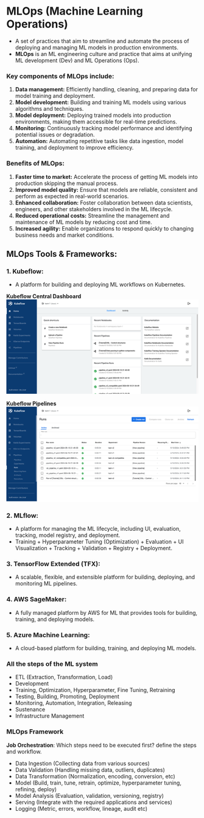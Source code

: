 # **MLOps (Machine Learning Operations)**

- A set of practices that aim to streamline and automate the process of deploying and managing ML models in production environments.
- **MLOps** is an ML engineering culture and practice that aims at unifying ML development (Dev) and ML Operations (Ops).

### **Key components of MLOps include:**

1. **Data management:** Efficiently handling, cleaning, and preparing data for model training and deployment.
2. **Model development:** Building and training ML models using various algorithms and techniques.
3. **Model deployment:** Deploying trained models into production environments, making them accessible for real-time predictions.
4. **Monitoring:** Continuously tracking model performance and identifying potential issues or degradation.
5. **Automation:** Automating repetitive tasks like data ingestion, model training, and deployment to improve efficiency.

### **Benefits of MLOps:**
1. **Faster time to market:** Accelerate the process of getting ML models into production skipping the manual process.
2. **Improved model quality:** Ensure that models are reliable, consistent and perform as expected in real-world scenarios.
3. **Enhanced collaboration:** Foster collaboration between data scientists, engineers, and other stakeholders involved in the ML lifecycle.
4. **Reduced operational costs:** Streamline the management and maintenance of ML models by reducing cost and time.
5. **Increased agility:** Enable organizations to respond quickly to changing business needs and market conditions.

## **MLOps Tools & Frameworks:**

### 1. **Kubeflow:** 
- A platform for building and deploying ML workflows on Kubernetes.

**Kubeflow Central Dashboard**
![Kubeflow Central Dashboard](https://github.com/iamkirankumaryadav/MLOps/blob/19b1fc0e35e6848bf1d946b1d9ccde289154da65/Image/Kubeflow%20Dashboard.png)

**Kubeflow Pipelines**
![Kubeflow Pipelines](https://github.com/iamkirankumaryadav/MLOps/blob/19b1fc0e35e6848bf1d946b1d9ccde289154da65/Image/Kubeflow%20Pipeline%20Runs.png)

### 2. **MLflow:** 
- A platform for managing the ML lifecycle, including UI, evaluation, tracking, model registry, and deployment.
- Training + Hyperparameter Tuning (Optimization) + Evaluation + UI Visualization + Tracking + Validation + Registry + Deployment.

### 3. **TensorFlow Extended (TFX):** 
- A scalable, flexible, and extensible platform for building, deploying, and monitoring ML pipelines.

### 4. **AWS SageMaker:** 
- A fully managed platform by AWS for ML that provides tools for building, training, and deploying models.

### 5. **Azure Machine Learning:** 
- A cloud-based platform for building, training, and deploying ML models.

### **All the steps of the ML system**
- ETL (Extraction, Transformation, Load)
- Development
- Training, Optimization, Hyperparameter, Fine Tuning, Retraining
- Testing, Building, Promoting, Deployment
- Monitoring, Automation, Integration, Releasing
- Sustenance
- Infrastructure Management

### **MLOps Framework**

**Job Orchestration**: Which steps need to be executed first? define the steps and workflow.

- Data Ingestion (Collecting data from various sources)
- Data Validation (Handling missing data, outliers, duplicates)
- Data Transformation (Normalization, encoding, conversion, etc)
- Model (Build, train, tune, retrain, optimize, hyperparameter tuning, refining, deploy)
- Model Analysis (Evaluation, validation, versioning, registry)
- Serving (Integrate with the required applications and services)
- Logging (Metric, errors, workflow, lineage, audit etc)
